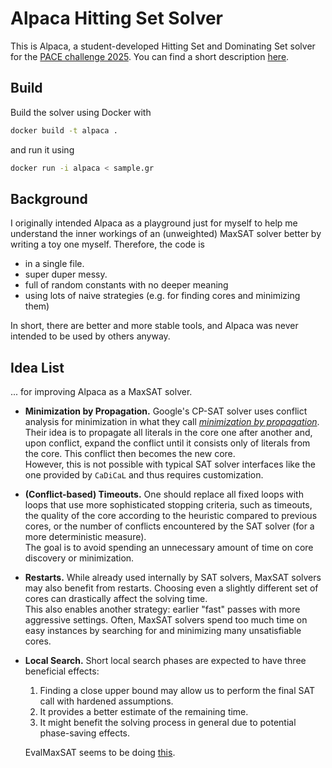 # Alpaca Hitting Set Solver

This is Alpaca, a student-developed Hitting Set and Dominating Set solver for the [PACE challenge 2025](https://pacechallenge.org/2025).
You can find a short description [here](description.md).

## Build

Build the solver using Docker with
```bash
docker build -t alpaca .
```
and run it using
```bash
docker run -i alpaca < sample.gr
```

## Background

I originally intended Alpaca as a playground just for myself to help me understand the inner workings of an
(unweighted) MaxSAT solver better by writing a toy one myself.
Therefore, the code is
- in a single file.
- super duper messy.
- full of random constants with no deeper meaning
- using lots of naive strategies (e.g. for finding cores and minimizing them)

In short, there are better and more stable tools, and Alpaca was never intended
to be used by others anyway.

## Idea List

... for improving Alpaca as a MaxSAT solver.

- **Minimization by Propagation.** Google's CP-SAT solver uses conflict analysis for minimization in what they call [_minimization by propagation_](https://github.com/google/or-tools/blob/474b5c337f5a4ed7a7a5e87f1cae2de7dc311b1e/ortools/sat/optimization.cc#L58).  
  Their idea is to propagate all literals in the core one after another and, upon conflict, expand the conflict until it consists only of literals from the core. This conflict then becomes the new core.  
  However, this is not possible with typical SAT solver interfaces like the one provided by `CaDiCaL` and thus requires customization.

- **(Conflict-based) Timeouts.** One should replace all fixed loops with loops that use more sophisticated stopping criteria, such as timeouts, the quality of the core according to the heuristic compared to previous cores, or the number of conflicts encountered by the SAT solver (for a more deterministic measure).  
  The goal is to avoid spending an unnecessary amount of time on core discovery or minimization.

- **Restarts.** While already used internally by SAT solvers, MaxSAT solvers may also benefit from restarts. Choosing even a slightly different set of cores can drastically affect the solving time.  
  This also enables another strategy: earlier "fast" passes with more aggressive settings. Often, MaxSAT solvers spend too much time on easy instances by searching for and minimizing many unsatisfiable cores.

- **Local Search.** Short local search phases are expected to have three beneficial effects:
    1. Finding a close upper bound may allow us to perform the final SAT call with hardened assumptions.
    2. It provides a better estimate of the remaining time.
    3. It might benefit the solving process in general due to potential phase-saving effects.
  
  EvalMaxSAT seems to be doing [this](https://github.com/FlorentAvellaneda/EvalMaxSAT/blob/ebd2fbe615858608ee302bc6cbbfc663cb392497/lib/EvalMaxSAT/src/EvalMaxSAT.h#L25).